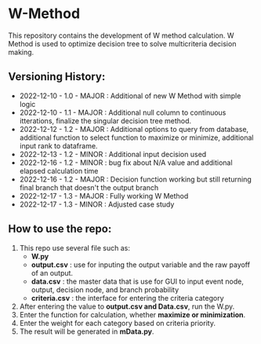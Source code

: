 # W-Method
This repository contains the development of W method calculation. W Method is used to optimize decision tree to solve multicriteria decision making. 

## Versioning History:
- 2022-12-10 - 1.0 - MAJOR : Additional of new W Method with simple logic
- 2022-12-10 - 1.1 - MAJOR : Additional null column to continuous itterations, finalize the singular decision tree method.
- 2022-12-12 - 1.2 - MAJOR : Additional options to query from database, additional function to select function to maximize or minimize, additional input rank to dataframe.
- 2022-12-13 - 1.2 - MINOR : Additional input decision used
- 2022-12-16 - 1.2 - MINOR : bug fix about N/A value and additional elapsed calculation time
- 2022-12-16 - 1.2 - MAJOR : Decision function working but still returning final branch that doesn't the output branch
- 2022-12-17 - 1.3 - MAJOR : Fully working W Method
- 2022-12-17 - 1.3 - MINOR : Adjusted case study

## How to use the repo:
1. This repo use several file such as:
	- **W.py**
	- **output.csv** : use for inputing the output variable and the raw payoff of an output.
	- **data.csv** : the master data that is use for GUI to input event node, output, decision node, and branch probability
	- **criteria.csv** : the interface for entering the criteria category
2. After entering the value to **output.csv and Data.csv**, run the W.py.
3. Enter the function for calculation, whether **maximize or minimization**.
4. Enter the weight for each category based on criteria priority.
5. The result will be generated in **mData.py**.